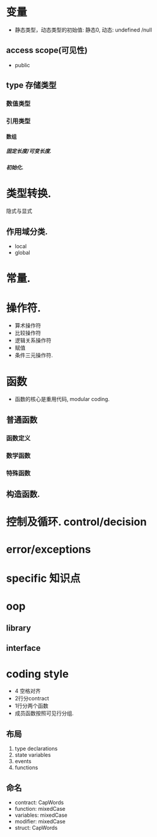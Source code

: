 # 变量
- 静态类型，动态类型的初始值: 静态0, 动态: undefined /null
## access scope(可见性)
- public
## type 存储类型

### 数值类型

### 引用类型

#### 数组
##### 固定长度/可变长度.

##### 初始化.

# 类型转换.
隐式与显式

## 作用域分类.
- local
- global

# 常量.
# 操作符.
- 算术操作符
- 比较操作符
- 逻辑关系操作符
- 赋值
- 条件三元操作符.
# 函数
- 函数的核心是重用代码, modular coding.
## 普通函数
### 函数定义
### 数学函数
### 特殊函数

## 构造函数.

# 控制及循环. control/decision

# error/exceptions

# specific 知识点

# oop

## library

## interface


# coding style
- 4 空格对齐
- 2行分contract
- 1行分两个函数
- 成员函数按照可见行分组.
## 布局
1. type declarations
2. state variables
3. events
4. functions

## 命名
- contract: CapWords
- function: mixedCase
- variables: mixedCase
- modifier: mixedCase
- struct: CapWords